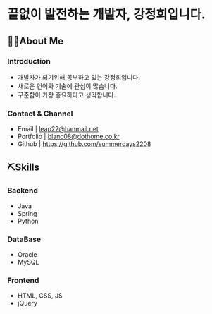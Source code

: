 # **끝없이 발전하는 개발자, 강정희입니다.**

## 🙋‍♀️About Me

### Introduction
- 개발자가 되기위해 공부하고 있는 강정희입니다.
- 새로운 언어와 기술에 관심이 많습니다.
- 꾸준함이 가장 중요하다고 생각합니다.

### Contact & Channel
- Email | leap22@hanmail.net
- Portfolio | blanc08@dothome.co.kr
- Github | https://github.com/summerdays2208

## ⛏Skills

### Backend
- Java
- Spring
- Python

### DataBase
- Oracle
- MySQL

### Frontend
- HTML, CSS, JS
- jQuery
